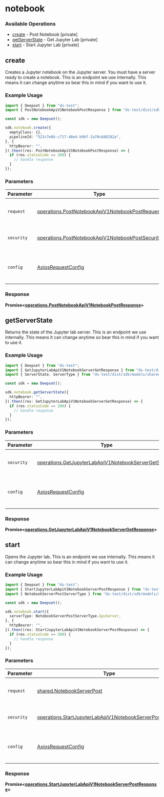 # notebook

### Available Operations

* [create](#create) - Post Notebook [private]
* [getServerState](#getserverstate) - Get Jupyter Lab [private]
* [start](#start) - Start Jupyter Lab [private]

## create

Creates a Jupyter notebook on the Jupyter server. You must have a server ready to create a notebook. This is an endpoint we use internally. This means it can change anytime so bear this in mind if you want to use it.

### Example Usage

```typescript
import { Deepset } from "ds-test";
import { PostNotebookApiV1NotebookPostResponse } from "ds-test/dist/sdk/models/operations";

const sdk = new Deepset();

sdk.notebook.create({
  emptyClass: {},
  pipelineId: "523c7e0b-c717-48e4-b96f-2a70c688282a",
}, {
  httpBearer: "",
}).then((res: PostNotebookApiV1NotebookPostResponse) => {
  if (res.statusCode == 200) {
    // handle response
  }
});
```

### Parameters

| Parameter                                                                                                            | Type                                                                                                                 | Required                                                                                                             | Description                                                                                                          |
| -------------------------------------------------------------------------------------------------------------------- | -------------------------------------------------------------------------------------------------------------------- | -------------------------------------------------------------------------------------------------------------------- | -------------------------------------------------------------------------------------------------------------------- |
| `request`                                                                                                            | [operations.PostNotebookApiV1NotebookPostRequest](../../models/operations/postnotebookapiv1notebookpostrequest.md)   | :heavy_check_mark:                                                                                                   | The request object to use for the request.                                                                           |
| `security`                                                                                                           | [operations.PostNotebookApiV1NotebookPostSecurity](../../models/operations/postnotebookapiv1notebookpostsecurity.md) | :heavy_check_mark:                                                                                                   | The security requirements to use for the request.                                                                    |
| `config`                                                                                                             | [AxiosRequestConfig](https://axios-http.com/docs/req_config)                                                         | :heavy_minus_sign:                                                                                                   | Available config options for making requests.                                                                        |


### Response

**Promise<[operations.PostNotebookApiV1NotebookPostResponse](../../models/operations/postnotebookapiv1notebookpostresponse.md)>**


## getServerState

Returns the state of the Jupyter lab server. This is an endpoint we use internally. This means it can change anytime so bear this in mind if you want to use it.

### Example Usage

```typescript
import { Deepset } from "ds-test";
import { GetJupyterLabApiV1NotebookServerGetResponse } from "ds-test/dist/sdk/models/operations";
import { ServerState, ServerType } from "ds-test/dist/sdk/models/shared";

const sdk = new Deepset();

sdk.notebook.getServerState({
  httpBearer: "",
}).then((res: GetJupyterLabApiV1NotebookServerGetResponse) => {
  if (res.statusCode == 200) {
    // handle response
  }
});
```

### Parameters

| Parameter                                                                                                                        | Type                                                                                                                             | Required                                                                                                                         | Description                                                                                                                      |
| -------------------------------------------------------------------------------------------------------------------------------- | -------------------------------------------------------------------------------------------------------------------------------- | -------------------------------------------------------------------------------------------------------------------------------- | -------------------------------------------------------------------------------------------------------------------------------- |
| `security`                                                                                                                       | [operations.GetJupyterLabApiV1NotebookServerGetSecurity](../../models/operations/getjupyterlabapiv1notebookservergetsecurity.md) | :heavy_check_mark:                                                                                                               | The security requirements to use for the request.                                                                                |
| `config`                                                                                                                         | [AxiosRequestConfig](https://axios-http.com/docs/req_config)                                                                     | :heavy_minus_sign:                                                                                                               | Available config options for making requests.                                                                                    |


### Response

**Promise<[operations.GetJupyterLabApiV1NotebookServerGetResponse](../../models/operations/getjupyterlabapiv1notebookservergetresponse.md)>**


## start

Opens the Jupyter lab. This is an endpoint we use internally. This means it can change anytime so bear this in mind if you want to use it.

### Example Usage

```typescript
import { Deepset } from "ds-test";
import { StartJupyterLabApiV1NotebookServerPostResponse } from "ds-test/dist/sdk/models/operations";
import { NotebookServerPostServerType } from "ds-test/dist/sdk/models/shared";

const sdk = new Deepset();

sdk.notebook.start({
  serverType: NotebookServerPostServerType.GpuServer,
}, {
  httpBearer: "",
}).then((res: StartJupyterLabApiV1NotebookServerPostResponse) => {
  if (res.statusCode == 200) {
    // handle response
  }
});
```

### Parameters

| Parameter                                                                                                                              | Type                                                                                                                                   | Required                                                                                                                               | Description                                                                                                                            |
| -------------------------------------------------------------------------------------------------------------------------------------- | -------------------------------------------------------------------------------------------------------------------------------------- | -------------------------------------------------------------------------------------------------------------------------------------- | -------------------------------------------------------------------------------------------------------------------------------------- |
| `request`                                                                                                                              | [shared.NotebookServerPost](../../models/shared/notebookserverpost.md)                                                                 | :heavy_check_mark:                                                                                                                     | The request object to use for the request.                                                                                             |
| `security`                                                                                                                             | [operations.StartJupyterLabApiV1NotebookServerPostSecurity](../../models/operations/startjupyterlabapiv1notebookserverpostsecurity.md) | :heavy_check_mark:                                                                                                                     | The security requirements to use for the request.                                                                                      |
| `config`                                                                                                                               | [AxiosRequestConfig](https://axios-http.com/docs/req_config)                                                                           | :heavy_minus_sign:                                                                                                                     | Available config options for making requests.                                                                                          |


### Response

**Promise<[operations.StartJupyterLabApiV1NotebookServerPostResponse](../../models/operations/startjupyterlabapiv1notebookserverpostresponse.md)>**

